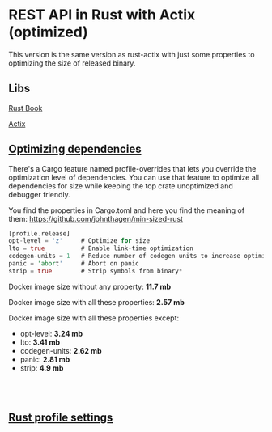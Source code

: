 # REST API in Rust with Actix (optimized)
This version is the same version as rust-actix with just some properties to optimizing the size of released binary. 

## Libs
[Rust Book](https://doc.rust-lang.org/book/title-page.html)

[Actix](https://actix.rs/)


## [Optimizing dependencies](https://docs.rust-embedded.org/book/unsorted/speed-vs-size.html#optimizing-dependencies)
There's a Cargo feature named profile-overrides that lets you override the optimization level of dependencies. You can use that feature to optimize all dependencies for size while keeping the top crate unoptimized and debugger friendly.

You find the properties in Cargo.toml and here you find the meaning of them: https://github.com/johnthagen/min-sized-rust

```rust
[profile.release]
opt-level = 'z'     # Optimize for size
lto = true          # Enable link-time optimization
codegen-units = 1   # Reduce number of codegen units to increase optimizations
panic = 'abort'     # Abort on panic
strip = true        # Strip symbols from binary*
```

Docker image size without any property: **11.7 mb**

Docker image size with all these properties: **2.57 mb**

Docker image size with all these properties except:
  - opt-level: **3.24 mb**
  - lto: **3.41 mb**
  - codegen-units: **2.62 mb**
  - panic: **2.81 mb**
  - strip: **4.9 mb**


<br><br>
## [Rust profile settings](https://doc.rust-lang.org/cargo/reference/profiles.html#profile-settings)
